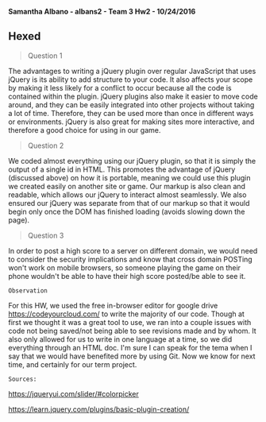 **Samantha Albano - albans2 - Team 3 Hw2 - 10/24/2016**

## Hexed ##

> Question 1

The advantages to writing a jQuery plugin over regular JavaScript that uses jQuery is its ability to add structure to your code. It also affects your scope by making it less likely for a conflict to occur because all the code is contained within the plugin. jQuery plugins also make it easier to move code around, and they can be easily integrated into other projects without taking a lot of time. Therefore, they can be used more than once in different ways or environments. jQuery is also great for making sites more interactive, and therefore a good choice for using in our game.

> Question 2

We coded almost everything using our jQuery plugin, so that it is simply the output of a single id in HTML. This promotes the advantage of jQuery (discussed above) on how it is portable, meaning we could use this plugin we created easily on another site or game. Our markup is also clean and readable, which allows our jQuery to interact almost seamlessly. We also ensured our jQuery was separate from that of our markup so that it would begin only once the DOM has finished loading (avoids slowing down the page).


> Question 3

In order to post a high score to a server on different domain, we would need to consider the security implications and know that cross domain POSTing won't work on mobile browsers, so someone playing the game on their phone wouldn't be able to have their high score posted/be able to see it. 


    Observation
For this HW, we used the free in-browser editor for google drive https://codeyourcloud.com/ to write the majority of our code. Though at first we thought it was a great tool to use, we ran into a couple issues with code not being saved/not being able to see revisions made and by whom. It also only allowed for us to write in one language at a time, so we did everything through an HTML doc. I'm sure I can speak for the tema when I say that we would have benefited more by using Git. Now we know for next time, and certainly for our term project.

    Sources:
https://jqueryui.com/slider/#colorpicker

https://learn.jquery.com/plugins/basic-plugin-creation/





